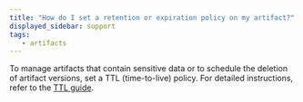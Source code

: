 ```yaml
---
title: "How do I set a retention or expiration policy on my artifact?"
displayed_sidebar: support
tags:
   - artifacts
---
```

To manage artifacts that contain sensitive data or to schedule the deletion of artifact versions, set a TTL (time-to-live) policy. For detailed instructions, refer to the [TTL guide](../guides/artifacts/ttl.md).